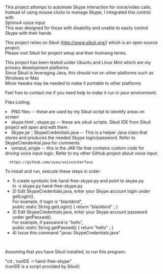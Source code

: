 
This project attemps to automate Skype interaction for voice/video calls. <br>
Instead of using mouse clicks to manage Skype, I integrated this control with <br>
Sphinx4 voice input<br>
This was designed for those with disability and unable to easily control Skype with their hands<br>
<p>

This project relies on Sikuli (http://www.sikuli.org/) which is an open source project. <br>
 Please visit Sikuli for project setup and their licensing terms.<br>

 <p>

 This project has been tested under Ubuntu and Linux Mint which are my primary development platforms<br>
 Since Sikuli is leveraging Java, this should run on other platforms such as Windows or Mac <br>
 Minor tweaks may be needed to make it portable to other platforms <br>
<p>

 Feel free to contact me if you need help to make it run in your environment.<br>
<p>

Files Listing:<br>
<ui>
<li>  PNG files -- these are used by my Sikuli script to identify areas on screen
<li>  skype.html ; skype.py -- these are sikuli scripts.  Sikuli IDE from Sikuli project will
      open and edit them.   
<li> Skype.jar ; SkypeCredentials.java -- This is a helper Java class that stores and produces 
      the needed Skype login/password.  Refer to SkypeCrendential.java for comments
<li> voinput_single -- this is the JAR file that contains custom code for driving voice input logic.
       Refer to my other Github project about voice input:
 
      https://github.com/vyau/voiceinterface
       

</ul>
<p>

<p>
To install and run, execute these steps in order: 
<ul>
<li> 1)  create symbolic link hand-free-skype.py and point to skype.py
         <br>  ln -s skype.py hand-free-skype.py
<li> 2)  Edit SkypeCredentials.java, enter your Skype account login under getLogin().
        <br> For example, if login is "blackbird", 
        <br>  public static String getLogin() {  return "blackbird" ;  }
<li>  3) Edit SkypeCredentials.java, enter your Skype account password under getPasswd().
        <br>  For example, if password is "hello",
        <br>  public static String getPasswd() { return "hello" ; }

<li>  4) Issue this command  "javac SkypeCredentials.java"
</ul> 
<p><br>

Assuming that you have Sikuli installed, to run this program:

 "cd <to the parent directory of hand-free-skype> ; runIDE -r hand-free-skype" <br>
(runIDE is a script provided by Sikuli)
<br> 
<p>
